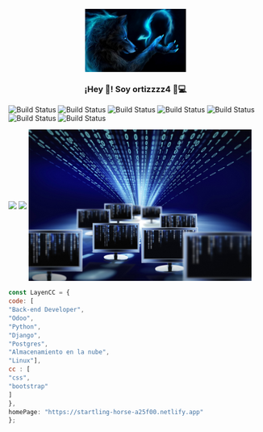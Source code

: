 <p align="center" width="300">
   <img align="center" width="200" height="" src="https://github.com/ortizzzz4/ortizzzz4/blob/main/wallpaperflare.com_wallpaper.jpg" />
   <h3 align="center">¡Hey 👋! Soy ortizzzz4 🏻‍💻</h3>
</p>

![Build Status](https://img.shields.io/badge/CSS3-1572B6?style=for-the-badge&logo=css3&logoColor=white)
![Build Status](https://img.shields.io/badge/HTML5-E34F26?style=for-the-badge&logo=html5&logoColor=white)
![Build Status](https://img.shields.io/badge/Python-FFD43B?style=for-the-badge&logo=python&logoColor=blue)
![Build Status](https://img.shields.io/badge/MySQL-005C84?style=for-the-badge&logo=mysql&logoColor=white)
![Build Status](https://img.shields.io/badge/Bootstrap-563D7C?style=for-the-badge&logo=bootstrap&logoColor=white)
![Build Status](https://img.shields.io/badge/Django-092E20?style=for-the-badge&logo=django&logoColor=green)
![Build Status](https://img.shields.io/badge/JavaScript-323330?style=for-the-badge&logo=javascript&logoColor=F7DF1E) 


<a>
  <img height=300  align="center" src="https://github-readme-stats.vercel.app/api?username=ortizzzz4&show_icons=true&theme=radical&show=reviews,discussions_started,discussions_answered,prs_merged,prs_merged_percentage" />
</a>
<a>
  <img height=200 align="center" src="https://github-readme-stats.vercel.app/api/top-langs/?username=ortizzzz4&layout=donut" />
</a>

<a>
  <img height=300 align="center" src="https://github.com/ortizzzz4/ortizzzz4/blob/main/are.jpg" />

</a>

   ```javascript
const LayenCC = {
code: [
"Back-end Developer",
"Odoo",
"Python",
"Django",
"Postgres",
"Almacenamiento en la nube",
"Linux"],
cc : [
"css",
"bootstrap"
] 
},
homePage: "https://startling-horse-a25f00.netlify.app"
};
``````






